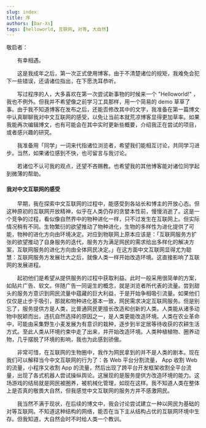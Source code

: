 ```yaml
---
slug: index
title: 序
authors: [Dar-Xs]
tags: [helloworld, 互联网, 对等, 大自然]
---
```


敬启者：

　　有幸相遇。

　　这是我成年之后，第一次正式使用博客。由于不清楚诸位的规矩，我难免会犯下一些错误，还请诸位指出，在下愿洗耳恭听。

　　写过程序的人，大多喜欢在第一次尝试新事物的时候来一个 "Helloworld!" ，我也不例外。但我并不希望像之前学习工具那样，用一个简易的 demo 草草了事。由于我不知道博客在发布之后，还能否修改其中的文字，我准备在第一篇博文中认真聊聊我对中文互联网的感受，以免让当前本就荒凉博客显得更加草率。如果我能再次编辑博文，也有可能会在其中实时更新些概要，介绍我正在尝试的项目，或者感兴趣的研究。

　　我准备用「同学」一词来代指诸位浏览者，希望我们能相互讨论，共同学习进步。当然，如果诸位感到不快，也可留言与我讨论。

　　若诸位不认可我的观点，还望不吝赐教。也希望我的其他博客能对诸位同学起到微薄的帮助。

<!--truncate-->
#### 我对中文互联网的感受

　　早期，我在探索中文互联网的过程中，能感受到各站长和博主的开放心态。但这种原初的互联网开放精神，似乎在人类仍存的贪婪本性前，慢慢消逝了。这是一个竞争的过程，看似像自然界中的物种进化一样，只不过发生在互联网上。但实际情况稍有不同。生物繁衍的欲望推动了物种进化，生物的多样性为进化提供了可能，物种的进化方向由环境决定。对应到物联网上原本应该是：「互联网服务方扩张的欲望推动了自身服务的迭代，服务方为满足网民的需求给出多样化的解决方案，互联网服务的进化方向由全体网民决定。」在这方面中文互联网显得尤为聪慧：互联网服务方发展壮大之后，就像人类一样开始改造环境。这直接影响了互联网的发展进程。

　　起初他们是希望从提供服务的过程中获取利益。此时一般采用很简单的方案，如贴片广告、软文。伴随广告一同诞生的概念，就是浏览者所代表的流量。尝到甜头的服务方意识到网民流量中蕴藏的巨大利益，于是开始争相吸引流量。如果他们仅仅是止步于吸引，那就和物种进化基本一致，网民需求决定互联网服务。但是别忘了，服务提供方是人类，比普通网民更擅长改造和创新的人类。人类能从诸多动物中脱颖而出，违抗自然选择的原因之一，是人类更能改造环境。人类在农业革命中，可能由采集野生小麦发展为有意识的栽种，逐步到半定居等待收获的农耕生活方式。至此人类从环境约束中走了出来，并开始改造环境。人类种植植物、圈养动物，几乎摆脱了环境的影响，我也为此感到骄傲。

　　非常可惜，在互联网的生物圈中，我作为网民拿到的并不是人类的剧本。现在我们可以解释当今中文互联网的行为了：各 Web 平台分割流量， App 收割 Web 的流量，小程序又收割 App 的流量，然后出现了跨平台开发框架收割全平台流量，出现了各式机器人尝试操纵舆论。这展现的是服务提供方改造环境的能力。这场游戏的结局就是网民被圈养，被机械化管理，如现在这样。我不知道人类在整体上是否真的敬畏大自然，但我感觉中文互联网的服务方并不感激网民。

　　我当然不满于现状，在后续的博文中，我会讨论尝试建立一种以网民为基础的对等互联网。不知道这种结构的网络，能否在当下主从结构占优的互联网环境中生存。但我知道，大自然会时不时给人类一个教训。